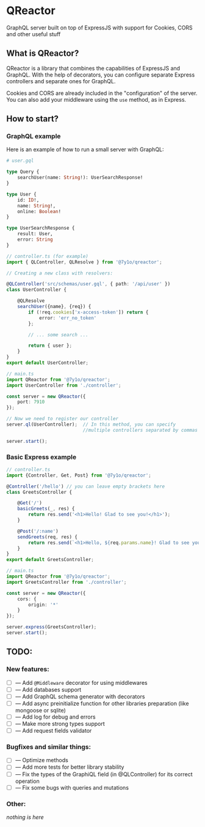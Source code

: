 # QReactor
GraphQL server built on top of ExpressJS with support for Cookies, CORS and other useful stuff

## What is QReactor?
QReactor is a library that combines the capabilities of ExpressJS and GraphQL. With the help of decorators, you can configure separate Express controllers and separate ones for GraphQL.

Cookies and CORS are already included in the "configuration" of the server. You can also add your middleware using the `use` method, as in Express.

## How to start?

### GraphQL example
Here is an example of how to run a small server with GraphQL:

```graphql
# user.gql

type Query {
    searchUser(name: String!): UserSearchResponse!
}

type User {
    id: ID!,
    name: String!,
    online: Boolean!
}

type UserSearchResponse {
    result: User,
    error: String
}

```

```typescript
// controller.ts (for example)
import { QLController, QLResolve } from '@7y1o/qreactor';

// Creating a new class with resolvers:

@QLController('src/schemas/user.gql', { path: '/api/user' })
class UserController {

    @QLResolve
    searchUser({name}, {req}) {
        if (!req.cookies['x-access-token']) return {
            error: 'err_no_token'
        };

        // ... some search ...

        return { user };
    }
}
export default UserController;
```

```typescript
// main.ts
import QReactor from '@7y1o/qreactor';
import UserController from './controller';

const server = new QReactor({
    port: 7910
});

// Now we need to register our controller
server.ql(UserController);  // In this method, you can specify 
                            //multiple controllers separated by commas

server.start();
```

### Basic Express example

```typescript
// controller.ts
import {Controller, Get, Post} from '@7y1o/qreactor';

@Controller('/hello') // you can leave empty brackets here
class GreetsController {

    @Get('/')
    basicGreets(_, res) {
        return res.send('<h1>Hello! Glad to see you!</h1>');
    }

    @Post('/:name')
    sendGreets(req, res) {
        return res.send(`<h1>Hello, ${req.params.name}! Glad to see you!</h1>`);
    }
}
export default GreetsController;
```

```typescript
// main.ts
import QReactor from '@7y1o/qreactor';
import GreetsController from './controller';

const server = new QReactor({
    cors: {
        origin: '*'
    }
});

server.express(GreetsController);
server.start();
```

## TODO:

### New features:
- [ ] — Add `@Middleware` decorator for using middlewares
- [ ] — Add databases support
- [ ] — Add GraphQL schema generator with decorators
- [ ] — Add async preinitialize function for other libraries preparation (like mongoose or sqlite)
- [ ] — Add log for debug and errors
- [ ] — Make more strong types support
- [ ] — Add request fields validator

### Bugfixes and similar things:
- [ ] — Optimize methods
- [ ] — Add more tests for better library stability
- [ ] — Fix the types of the GraphiQL field (in @QLController) for its correct operation
- [ ] — Fix some bugs with queries and mutations

### Other:
_nothing is here_
